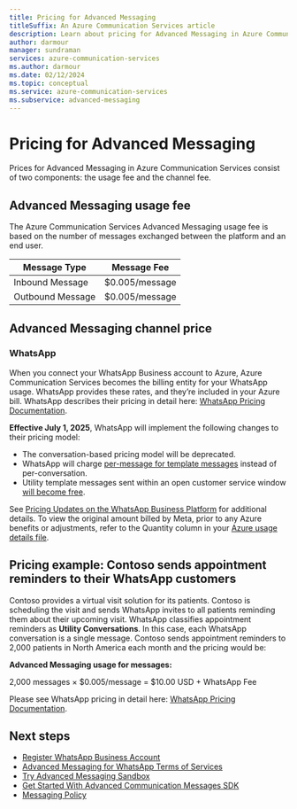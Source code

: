 ```yaml
---
title: Pricing for Advanced Messaging
titleSuffix: An Azure Communication Services article
description: Learn about pricing for Advanced Messaging in Azure Communication Services.
author: darmour
manager: sundraman
services: azure-communication-services
ms.author: darmour
ms.date: 02/12/2024
ms.topic: conceptual
ms.service: azure-communication-services
ms.subservice: advanced-messaging
---
```


# Pricing for Advanced Messaging

Prices for Advanced Messaging in Azure Communication Services consist of two components: the usage fee and the channel fee.

## Advanced Messaging usage fee

The Azure Communication Services Advanced Messaging usage fee is based on the number of messages exchanged between the platform and an end user.

| **Message Type** | **Message Fee** |
|------------------|-----------------|
| Inbound Message  | \$0.005/message |
| Outbound Message | \$0.005/message |

## Advanced Messaging channel price

### WhatsApp

When you connect your WhatsApp Business account to Azure, Azure Communication Services becomes the billing entity for your WhatsApp usage. WhatsApp provides these rates, and they’re included in your Azure bill. WhatsApp describes their pricing in detail here: [WhatsApp Pricing Documentation](https://developers.facebook.com/docs/whatsapp/pricing).


**Effective July 1, 2025**, WhatsApp will implement the following changes to their pricing model:

- The conversation-based pricing model will be deprecated.
- WhatsApp will charge [per-message for template messages](https://developers.facebook.com/docs/whatsapp/pricing/updates-to-pricing#per-message-pricing) instead of per-conversation.
- Utility template messages sent within an open customer service window [will become free](https://developers.facebook.com/docs/whatsapp/pricing/updates-to-pricing#free-utility-templates-in-the-customer-service-window).

See [Pricing Updates on the WhatsApp Business Platform](https://developers.facebook.com/docs/whatsapp/pricing/updates-to-pricing/) for additional details. To view the original amount billed by Meta, prior to any Azure benefits or adjustments, refer to the Quantity column in your [Azure usage details file](/azure/cost-management-billing/understand/download-azure-daily-usage).

## Pricing example: Contoso sends appointment reminders to their WhatsApp customers

Contoso provides a virtual visit solution for its patients. Contoso is scheduling the visit and sends WhatsApp invites to all patients reminding them about their upcoming visit. WhatsApp classifies appointment reminders as **Utility Conversations**. In this case, each WhatsApp conversation is a single message.
Contoso sends appointment reminders to 2,000 patients in North America each month and the pricing would be:

**Advanced Messaging usage for messages:**

2,000 messages × \$0.005/message = \$10.00 USD + WhatsApp Fee 

Please see WhatsApp pricing in detail here: [WhatsApp Pricing Documentation](https://developers.facebook.com/docs/whatsapp/pricing).

## Next steps

-   [Register WhatsApp Business Account](../../../quickstarts/advanced-messaging/whatsapp/connect-whatsapp-business-account.md)
-   [Advanced Messaging for WhatsApp Terms of Services](./whatsapp-terms-of-service.md)
-   [Try Advanced Messaging Sandbox](../../../quickstarts//advanced-messaging/whatsapp/whatsapp-sandbox-quickstart.md)
-   [Get Started With Advanced Communication Messages SDK](../../../quickstarts//advanced-messaging/whatsapp/get-started.md)
-   [Messaging Policy](../../../concepts/sms/messaging-policy.md)
